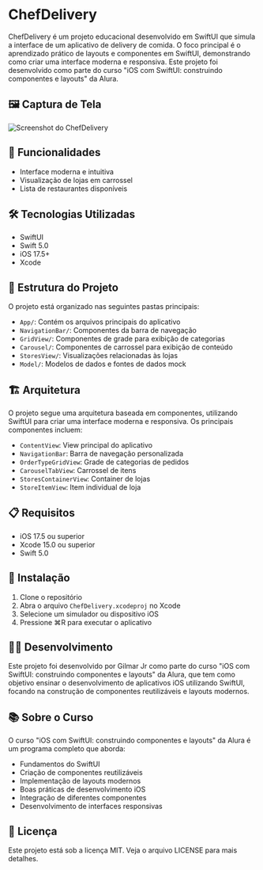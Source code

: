 # ChefDelivery

ChefDelivery é um projeto educacional desenvolvido em SwiftUI que simula a interface de um aplicativo de delivery de comida. O foco principal é o aprendizado prático de layouts e componentes em SwiftUI, demonstrando como criar uma interface moderna e responsiva. Este projeto foi desenvolvido como parte do curso "iOS com SwiftUI: construindo componentes e layouts" da Alura.

## 🖼️ Captura de Tela

![Screenshot do ChefDelivery](assets/screenshot.png)

## 🚀 Funcionalidades

- Interface moderna e intuitiva
- Visualização de lojas em carrossel
- Lista de restaurantes disponíveis

## 🛠️ Tecnologias Utilizadas

- SwiftUI
- Swift 5.0
- iOS 17.5+
- Xcode

## 📱 Estrutura do Projeto

O projeto está organizado nas seguintes pastas principais:

- `App/`: Contém os arquivos principais do aplicativo
- `NavigationBar/`: Componentes da barra de navegação
- `GridView/`: Componentes de grade para exibição de categorias
- `Carousel/`: Componentes de carrossel para exibição de conteúdo
- `StoresView/`: Visualizações relacionadas às lojas
- `Model/`: Modelos de dados e fontes de dados mock

## 🏗️ Arquitetura

O projeto segue uma arquitetura baseada em componentes, utilizando SwiftUI para criar uma interface moderna e responsiva. Os principais componentes incluem:

- `ContentView`: View principal do aplicativo
- `NavigationBar`: Barra de navegação personalizada
- `OrderTypeGridView`: Grade de categorias de pedidos
- `CarouselTabView`: Carrossel de itens
- `StoresContainerView`: Container de lojas
- `StoreItemView`: Item individual de loja

## 📋 Requisitos

- iOS 17.5 ou superior
- Xcode 15.0 ou superior
- Swift 5.0

## 🔧 Instalação

1. Clone o repositório
2. Abra o arquivo `ChefDelivery.xcodeproj` no Xcode
3. Selecione um simulador ou dispositivo iOS
4. Pressione ⌘R para executar o aplicativo

## 👨‍💻 Desenvolvimento

Este projeto foi desenvolvido por Gilmar Jr como parte do curso "iOS com SwiftUI: construindo componentes e layouts" da Alura, que tem como objetivo ensinar o desenvolvimento de aplicativos iOS utilizando SwiftUI, focando na construção de componentes reutilizáveis e layouts modernos.

## 📚 Sobre o Curso

O curso "iOS com SwiftUI: construindo componentes e layouts" da Alura é um programa completo que aborda:
- Fundamentos do SwiftUI
- Criação de componentes reutilizáveis
- Implementação de layouts modernos
- Boas práticas de desenvolvimento iOS
- Integração de diferentes componentes
- Desenvolvimento de interfaces responsivas

## 📄 Licença

Este projeto está sob a licença MIT. Veja o arquivo LICENSE para mais detalhes.